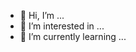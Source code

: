 - 👋 Hi, I’m ...
- 👀 I’m interested in ...
- 🌱 I’m currently learning ...

<!---
hyunjung2222/hyunjung2222 is a ✨ special ✨ repository because its `README.md` (this file) appears on your GitHub profile.
You can click the Preview link to take a look at your changes.
--->
